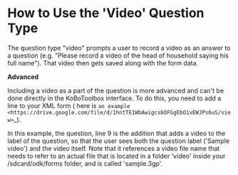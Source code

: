 # How to Use the 'Video' Question Type

The question type "video" prompts a user to record a video as an answer to a question (e.g. "Please record a video of the head of household saying his full name"). That video then gets saved along with the form data. 

**Advanced**

Including a video as a part of the question is more advanced and can't be done directly in the KoBoToolbox interface. To do this, you need to add a line to your XML form ( here is `an example <https://drive.google.com/file/d/1hntTE1WbAwigcsbOFGgEbO1vEWJPs6uS/view>`_).  

In this example, the question, line 9 is the addition that adds a video to the label of the question, so that the user sees both the question label ('Sample video') and the video itself. Note that it references a video file name that needs to refer to an actual file that is located in a folder 'video' inside your /sdcard/odk/forms folder, and is called 'sample.3gp'. 
